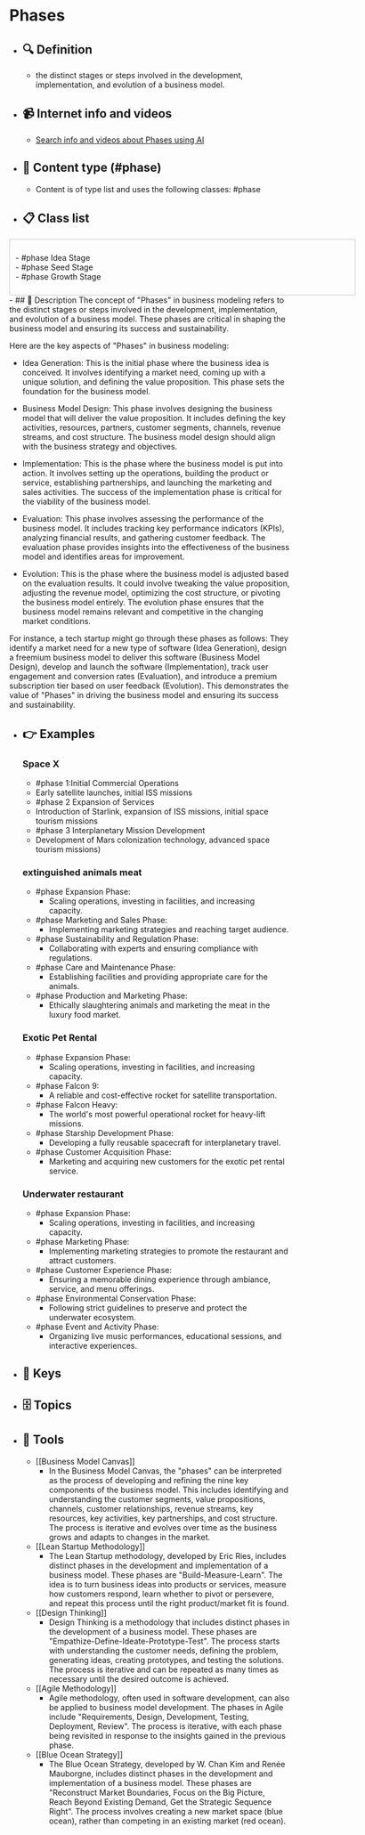 # Phases
- ## 🔍 Definition
  - the distinct stages or steps involved in the development, implementation, and evolution of a business model.
- ## 📹 Internet info and videos
  - [Search info and videos about Phases using AI](https://www.perplexity.ai/search?q=videos+about+Phases:+the+distinct+stages+or+steps+involved+in+the+development,+implementation,+and+evolution+of+a+business+model.
)
- ## 📰 Content type (#phase)
  - Content is of type list and uses the following classes: #phase

- ## 📋 Class list

<div style='max-height: 120px; overflow-y: auto; border: 1px solid #ccc; padding: 10px; width: 600px;'>
  <ul style='list-style-type: none; padding-left: 0;'>


<li>- #phase  Idea Stage</li>
<li>- #phase  Seed Stage</li>
<li>- #phase  Growth Stage</li>

  </ul>
</div>
- ## 📖 Description
  The concept of "Phases" in business modeling refers to the distinct stages or steps involved in the development, implementation, and evolution of a business model. These phases are critical in shaping the business model and ensuring its success and sustainability. 
  
  Here are the key aspects of "Phases" in business modeling:
  
  - Idea Generation: This is the initial phase where the business idea is conceived. It involves identifying a market need, coming up with a unique solution, and defining the value proposition. This phase sets the foundation for the business model.
  
  - Business Model Design: This phase involves designing the business model that will deliver the value proposition. It includes defining the key activities, resources, partners, customer segments, channels, revenue streams, and cost structure. The business model design should align with the business strategy and objectives.
  
  - Implementation: This is the phase where the business model is put into action. It involves setting up the operations, building the product or service, establishing partnerships, and launching the marketing and sales activities. The success of the implementation phase is critical for the viability of the business model.
  
  - Evaluation: This phase involves assessing the performance of the business model. It includes tracking key performance indicators (KPIs), analyzing financial results, and gathering customer feedback. The evaluation phase provides insights into the effectiveness of the business model and identifies areas for improvement.
  
  - Evolution: This is the phase where the business model is adjusted based on the evaluation results. It could involve tweaking the value proposition, adjusting the revenue model, optimizing the cost structure, or pivoting the business model entirely. The evolution phase ensures that the business model remains relevant and competitive in the changing market conditions.
  
  For instance, a tech startup might go through these phases as follows: They identify a market need for a new type of software (Idea Generation), design a freemium business model to deliver this software (Business Model Design), develop and launch the software (Implementation), track user engagement and conversion rates (Evaluation), and introduce a premium subscription tier based on user feedback (Evolution). This demonstrates the value of "Phases" in driving the business model and ensuring its success and sustainability.
- ## 👉 Examples
  ### Space X
  - #phase 1:Initial Commercial Operations
  - Early satellite launches, initial ISS missions
  - #phase 2 Expansion of Services 
  - Introduction of Starlink, expansion of ISS missions, initial space tourism missions
  - #phase 3 Interplanetary Mission Development
  - Development of Mars colonization technology, advanced space tourism missions)
  ### 
  
  ### extinguished animals meat
  - #phase Expansion Phase:
  	- Scaling operations, investing in facilities, and increasing capacity.
  - #phase Marketing and Sales Phase:
  	- Implementing marketing strategies and reaching target audience.
  - #phase Sustainability and Regulation Phase:
  	- Collaborating with experts and ensuring compliance with regulations.
  - #phase Care and Maintenance Phase:
  	- Establishing facilities and providing appropriate care for the animals.
  - #phase Production and Marketing Phase:
  	- Ethically slaughtering animals and marketing the meat in the luxury food market.
  ### Exotic Pet Rental
  - #phase Expansion Phase:
  	- Scaling operations, investing in facilities, and increasing capacity.
  - #phase Falcon 9:
  	- A reliable and cost-effective rocket for satellite transportation.
  - #phase Falcon Heavy:
  	- The world's most powerful operational rocket for heavy-lift missions.
  - #phase Starship Development Phase:
  	- Developing a fully reusable spacecraft for interplanetary travel.
  - #phase Customer Acquisition Phase:
  	- Marketing and acquiring new customers for the exotic pet rental service.
  ### Underwater restaurant
  - #phase Expansion Phase:
  	- Scaling operations, investing in facilities, and increasing capacity.
  - #phase Marketing Phase:
  	- Implementing marketing strategies to promote the restaurant and attract customers.
  - #phase Customer Experience Phase:
  	- Ensuring a memorable dining experience through ambiance, service, and menu offerings.
  - #phase Environmental Conservation Phase:
  	- Following strict guidelines to preserve and protect the underwater ecosystem.
  - #phase Event and Activity Phase:
  	- Organizing live music performances, educational sessions, and interactive experiences.
- ## 🔑 Keys
  
- ## 🗄️ Topics
  
- ## 🧰 Tools
  - [[Business Model Canvas]]
    - In the Business Model Canvas, the "phases" can be interpreted as the process of developing and refining the nine key components of the business model. This includes identifying and understanding the customer segments, value propositions, channels, customer relationships, revenue streams, key resources, key activities, key partnerships, and cost structure. The process is iterative and evolves over time as the business grows and adapts to changes in the market.
  - [[Lean Startup Methodology]]
    - The Lean Startup methodology, developed by Eric Ries, includes distinct phases in the development and implementation of a business model. These phases are "Build-Measure-Learn". The idea is to turn business ideas into products or services, measure how customers respond, learn whether to pivot or persevere, and repeat this process until the right product/market fit is found.
  - [[Design Thinking]]
    - Design Thinking is a methodology that includes distinct phases in the development of a business model. These phases are "Empathize-Define-Ideate-Prototype-Test". The process starts with understanding the customer needs, defining the problem, generating ideas, creating prototypes, and testing the solutions. The process is iterative and can be repeated as many times as necessary until the desired outcome is achieved.
  - [[Agile Methodology]]
    - Agile methodology, often used in software development, can also be applied to business model development. The phases in Agile include "Requirements, Design, Development, Testing, Deployment, Review". The process is iterative, with each phase being revisited in response to the insights gained in the previous phase.
  - [[Blue Ocean Strategy]]
    - The Blue Ocean Strategy, developed by W. Chan Kim and Renée Mauborgne, includes distinct phases in the development and implementation of a business model. These phases are "Reconstruct Market Boundaries, Focus on the Big Picture, Reach Beyond Existing Demand, Get the Strategic Sequence Right". The process involves creating a new market space (blue ocean), rather than competing in an existing market (red ocean).

